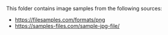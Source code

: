 This folder contains image samples from the following sources:

- <https://filesamples.com/formats/png>
- <https://samples-files.com/sample-jpg-file/>
